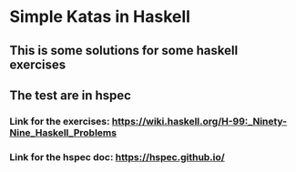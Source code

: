 # Simple Katas in Haskell

## This is some solutions for some haskell exercises

## The test are in hspec

### Link for the exercises: https://wiki.haskell.org/H-99:_Ninety-Nine_Haskell_Problems 

### Link for the hspec doc: https://hspec.github.io/